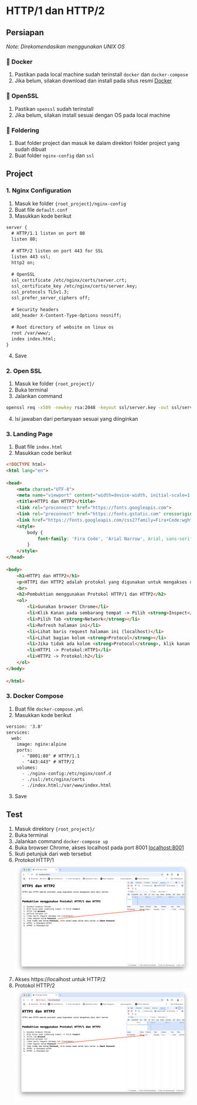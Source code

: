# HTTP/1 dan HTTP/2

## Persiapan
_Note: Direkomendasikan menggunakan UNIX OS_

### 🚀 Docker
1. Pastikan pada local machine sudah terinstall `docker` dan `docker-compose`
2. Jika belum, silakan download dan install pada situs resmi [Docker](https://www.docker.com/)

### 🔐 OpenSSL
1. Pastikan `openssl` sudah terinstall
2. Jika belum, silakan install sesuai dengan OS pada local machine

### 📂 Foldering
1. Buat folder project dan masuk ke dalam direktori folder project yang sudah dibuat
2. Buat folder `nginx-config` dan `ssl`

## Project

### 1. Nginx Configuration
1. Masuk ke folder `{root_project}/nginx-config`
2. Buat file `default.conf`
3. Masukkan kode berikut
```nginx
server {
  # HTTP/1.1 listen on port 80
  listen 80;

  # HTTP/2 listen on port 443 for SSL
  listen 443 ssl;
  http2 on;

  # OpenSSL
  ssl_certificate /etc/nginx/certs/server.crt;
  ssl_certificate_key /etc/nginx/certs/server.key;
  ssl_protocols TLSv1.3;
  ssl_prefer_server_ciphers off;

  # Security headers
  add_header X-Content-Type-Options nosniff;

  # Root directory of website on linux os
  root /var/www/;
  index index.html;
}
```
4. Save

### 2. Open SSL
1. Masuk ke folder `{root_project}/`
2. Buka terminal
3. Jalankan command
```zsh
openssl req -x509 -newkey rsa:2048 -keyout ssl/server.key -out ssl/server.crt -days 365 -nodes
```
4. Isi jawaban dari pertanyaan sesuai yang diinginkan


### 3. Landing Page
1. Buat file `index.html`
2. Masukkan code berikut
```html
<!DOCTYPE html>
<html lang="en">

<head>
    <meta charset="UTF-8">
    <meta name="viewport" content="width=device-width, initial-scale=1.0">
    <title>HTTP1 dan HTTP2</title>
    <link rel="preconnect" href="https://fonts.googleapis.com">
    <link rel="preconnect" href="https://fonts.gstatic.com" crossorigin>
    <link href="https://fonts.googleapis.com/css2?family=Fira+Code:wght@300..700&family=Roboto+Slab:wght@100..900&display=swap" rel="stylesheet">
    <style>
        body {
            font-family: 'Fira Code', 'Arial Narrow', Arial, sans-serif, sans-serif;
        }
    </style>
</head>

<body>
    <h1>HTTP1 dan HTTP2</h1>
    <p>HTTP1 dan HTTP2 adalah protokol yang digunakan untuk mengakses data dari server.</p>
    <br>
    <h2>Pembuktian menggunakan Protokol HTTP/1 dan HTTP2</h2>
    <ol>
        <li>Gunakan browser Chrome</li>
        <li>Klik Kanan pada sembarang tempat -> Pilih <strong>Inspect</strong></li>
        <li>Pilih Tab <strong>Network</strong></li>
        <li>Refresh halaman ini</li>
        <li>Lihat baris request halaman ini (localhost)</li>
        <li>Lihat bagian kolom <strong>Protocol</strong></li>
        <li>Jika tidak ada kolom <strong>Protocol</strong>, klik kanan pada salah satu kolom -> <strong>Check Protocol</strong></li>
        <li>HTTP1 -> Protokol:HTTP1</li>
        <li>HTTP2 -> Protokol:h2</li>
    </ol>
</body>

</html>
```

### 3. Docker Compose
1. Buat file `docker-compose.yml`
2. Masukkan kode berikut
```docker
version: '3.8'
services:
  web:
    image: nginx:alpine
    ports:
      - "8001:80" # HTTP/1.1
      - "443:443" # HTTP/2
    volumes:
      - ./nginx-config:/etc/nginx/conf.d
      - ./ssl:/etc/nginx/certs
      - ./index.html:/var/www/index.html
```
3. Save

## Test

1. Masuk direktory `{root_project}/`
2. Buka terminal
3. Jalankan command `docker-compose up`
4. Buka browser Chrome, akses localhost pada port 8001 [localhost:8001](http://localhost:8001)
5. Ikuti petunjuk dari web tersebut
6. Protokol HTTP/1 
![http1](./assets/http1.png)
7. Akses https://localhost untuk HTTP/2
8. Protokol HTTP/2
![http2](./assets/http2.png)
